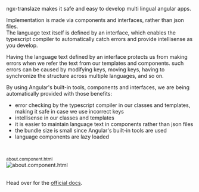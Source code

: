 ngx-translaze makes it safe and easy to develop multi lingual angular apps.<br/>

Implementation is made via components and interfaces, rather than json files.<br/>
The language text itself is defined by an interface, which enables the typescript compiler to automatically
catch errors and provide intellisense as you develop.<br/>

Having the language text defined by an interface protects us from making errors when we refer the text from our templates
and components. such errors can be caused by modifying keys, moving keys, having to synchronize the
structure across multiple languages, and so on.<br/>

By using Angular's built-in tools, components and interfaces, we are being automatically provided with those benefits:
* error checking by the typescript compiler in our classes and templates, making it safe in case we use incorrect keys
* intellisense in our classes and templates
* it is easier to maintain language text in components rather than json files
* the bundle size is small since Angular's built-in tools are used
* language components are lazy loaded
<br/>

<sub>about.component.html</sub><br/>
![about.component.html](https://zohar1000.github.io/ngx-translaze/assets/images/intellisense-animated.gif)
<br/><br/>


Head over for the [official docs](https://zohar1000.github.io/ngx-translaze).
